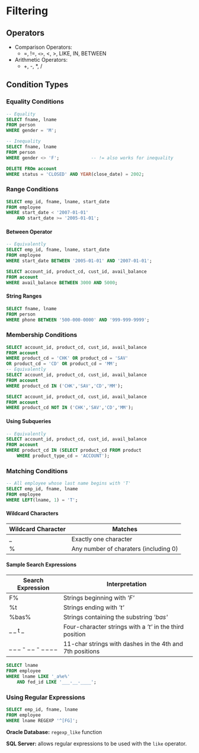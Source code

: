 # Filtering

## Operators

- Comparison Operators:
  - =, !=, `<>`, <, >, LIKE, IN, BETWEEN
- Arithmetic Operators:
  - +, -, \*, /

## Condition Types

### Equality Conditions

```sql
-- Equality
SELECT fname, lname
FROM person
WHERE gender = 'M';

-- Inequality
SELECT fname, lname
FROM person
WHERE gender <> 'F';			-- != also works for inequality

DELETE FROm account
WHERE status = 'CLOSED' AND YEAR(close_date) = 2002;
```

### Range Conditions

```sql
SELECT emp_id, fname, lname, start_date
FROM employee
WHERE start_date < '2007-01-01' 
	AND start_date >= '2005-01-01';
```

#### Between Operator

```sql
-- Equivalently
SELECT emp_id, fname, lname, start_date
FROM employee
WHERE start_date BETWEEN '2005-01-01' AND '2007-01-01';

SELECT account_id, product_cd, cust_id, avail_balance     
FROM account     
WHERE avail_balance BETWEEN 3000 AND 5000;
```

#### String Ranges

```sql
SELECT fname, lname
FROM person
WHERE phone BETWEEN '500-000-0000' AND '999-999-9999';
```

### Membership Conditions

```sql
SELECT account_id, product_cd, cust_id, avail_balance     
FROM account
WHERE product_cd = 'CHK' OR product_cd = 'SAV'
OR product_cd = 'CD' OR product_cd = 'MM';
-- Equivalently
SELECT account_id, product_cd, cust_id, avail_balance 
FROM account 
WHERE product_cd IN ('CHK','SAV','CD','MM');

SELECT account_id, product_cd, cust_id, avail_balance 
FROM account 
WHERE product_cd NOT IN ('CHK','SAV','CD','MM');
```

#### Using Subqueries

```sql
-- Equivalently
SELECT account_id, product_cd, cust_id, avail_balance
FROM account
WHERE product_cd IN (SELECT product_cd FROM product
	WHERE product_type_cd = 'ACCOUNT');
```

### Matching Conditions

```sql
-- All employee whose last name begins with 'T'
SELECT emp_id, fname, lname
FROM employee
WHERE LEFT(lname, 1) = 'T';
```

#### Wildcard Characters

| Wildcard Character | Matches                               |
| ------------------ | ------------------------------------- |
| _                  | Exactly one character                 |
| %                  | Any number of charaters (including 0) |

#### Sample Search Expressions

| Search Expression     | Interpretation                                            |
| --------------------- | --------------------------------------------------------- |
| F%                    | Strings beginning with *'F'*                              |
| %t                    | Strings ending with *'t'*                                 |
| %bas%                 | Strings containing the substring *'bas'*                  |
| _ _ t _               | Four-character strings with a *'t'* in the third position |
| _ _ _ - _ _ - _ _ _ _ | 11-char strings with dashes in the 4th and 7th positions  |

```sql
SELECT lname
FROM employee
WHERE lname LIKE '_a%e%'
	AND fed_id LIKE '___-__-____';
```

### Using Regular Expressions

```sql
SELECT emp_id, fname, lname
FROM employee
WHERE lname REGEXP '^[FG]';
```

**Oracle Database:** `regexp_like` function

**SQL Server:** allows regular expressions to be used with the `like` operator.













